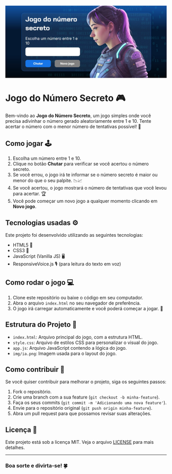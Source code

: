 ![alt text](<pagina jogo numero secreto.jpg>)

# Jogo do Número Secreto 🎮

Bem-vindo ao **Jogo do Número Secreto**, um jogo simples onde você precisa adivinhar o número gerado aleatoriamente entre 1 e 10. Tente acertar o número com o menor número de tentativas possível! 🎯

## Como jogar 🕹️

1. Escolha um número entre 1 e 10.
2. Clique no botão **Chutar** para verificar se você acertou o número secreto.
3. Se você errou, o jogo irá te informar se o número secreto é maior ou menor do que o seu palpite. 📉📈
4. Se você acertou, o jogo mostrará o número de tentativas que você levou para acertar. 🏆
5. Você pode começar um novo jogo a qualquer momento clicando em **Novo jogo**.

## Tecnologias usadas ⚙️

Este projeto foi desenvolvido utilizando as seguintes tecnologias:

- HTML5 📝
- CSS3 🎨
- JavaScript (Vanilla JS) 🖥️
- ResponsiveVoice.js 🎙️ (para leitura do texto em voz)

## Como rodar o jogo 💻

1. Clone este repositório ou baixe o código em seu computador.
2. Abra o arquivo `index.html` no seu navegador de preferência.
3. O jogo irá carregar automaticamente e você poderá começar a jogar. 🚀

## Estrutura do Projeto 📂

- `index.html`: Arquivo principal do jogo, com a estrutura HTML.
- `style.css`: Arquivo de estilos CSS para personalizar o visual do jogo.
- `app.js`: Arquivo JavaScript contendo a lógica do jogo.
- `img/ia.png`: Imagem usada para o layout do jogo.

## Como contribuir 🤝

Se você quiser contribuir para melhorar o projeto, siga os seguintes passos:

1. Fork o repositório.
2. Crie uma branch com a sua feature (`git checkout -b minha-feature`).
3. Faça os seus commits (`git commit -m 'Adicionando uma nova feature'`).
4. Envie para o repositório original (`git push origin minha-feature`).
5. Abra um pull request para que possamos revisar suas alterações.

## Licença 📄

Este projeto está sob a licença MIT. Veja o arquivo [LICENSE](LICENSE) para mais detalhes.

---

### Boa sorte e divirta-se! 🍀

